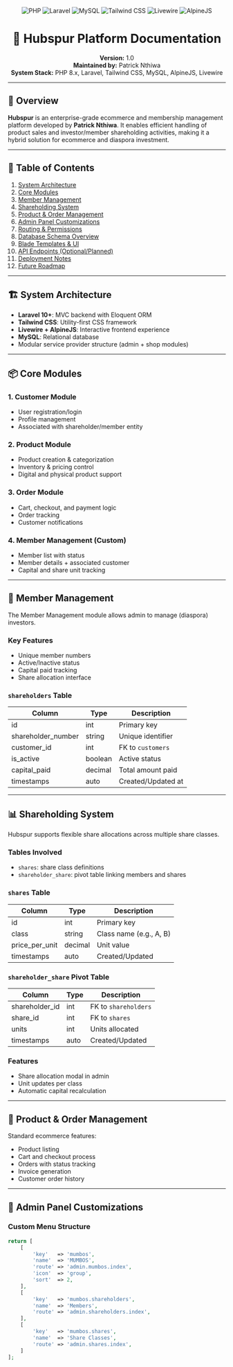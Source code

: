 <p align="center">
  <img src="https://img.shields.io/badge/PHP-8.x-8892BF?logo=php&logoColor=white" alt="PHP">
  <img src="https://img.shields.io/badge/Laravel-Framework-F55247?logo=laravel&logoColor=white" alt="Laravel">
  <img src="https://img.shields.io/badge/MySQL-Database-00758F?logo=mysql&logoColor=white" alt="MySQL">
  <img src="https://img.shields.io/badge/Tailwind-CSS-38B2AC?logo=tailwindcss&logoColor=white" alt="Tailwind CSS">
  <img src="https://img.shields.io/badge/Livewire-Components-4E56A6?logo=livewire&logoColor=white" alt="Livewire">
  <img src="https://img.shields.io/badge/AlpineJS-Frontend-8BC0D0?logo=alpine.js&logoColor=white" alt="AlpineJS">
</p>

<h1 align="center">📘 Hubspur Platform Documentation</h1>

<p align="center">
  <strong>Version:</strong> 1.0  
  <br />
  <strong>Maintained by:</strong> Patrick Nthiwa  
  <br />
  <strong>System Stack:</strong> PHP 8.x, Laravel, Tailwind CSS, MySQL, AlpineJS, Livewire
</p>

<hr />


## 🏢 Overview

**Hubspur** is an enterprise-grade ecommerce and membership management platform developed by **Patrick Nthiwa**. It enables efficient handling of product sales and investor/member shareholding activities, making it a hybrid solution for ecommerce and diaspora investment.

---

## 📂 Table of Contents

1. [System Architecture](#system-architecture)  
2. [Core Modules](#core-modules)  
3. [Member Management](#member-management)  
4. [Shareholding System](#shareholding-system)  
5. [Product & Order Management](#product--order-management)  
6. [Admin Panel Customizations](#admin-panel-customizations)  
7. [Routing & Permissions](#routing--permissions)  
8. [Database Schema Overview](#database-schema-overview)  
9. [Blade Templates & UI](#blade-templates--ui)  
10. [API Endpoints (Optional/Planned)](#api-endpoints-optionalplanned)  
11. [Deployment Notes](#deployment-notes)  
12. [Future Roadmap](#future-roadmap)  

---

## 🏗️ System Architecture

- **Laravel 10+**: MVC backend with Eloquent ORM  
- **Tailwind CSS**: Utility-first CSS framework  
- **Livewire + AlpineJS**: Interactive frontend experience  
- **MySQL**: Relational database  
- Modular service provider structure (admin + shop modules)

---

## 📦 Core Modules

### 1. Customer Module

- User registration/login  
- Profile management  
- Associated with shareholder/member entity  

### 2. Product Module

- Product creation & categorization  
- Inventory & pricing control  
- Digital and physical product support  

### 3. Order Module

- Cart, checkout, and payment logic  
- Order tracking  
- Customer notifications  

### 4. Member Management (Custom)

- Member list with status  
- Member details + associated customer  
- Capital and share unit tracking  

---

## 👥 Member Management

The Member Management module allows admin to manage (diaspora) investors.

### Key Features

- Unique member numbers  
- Active/Inactive status  
- Capital paid tracking  
- Share allocation interface  

### `shareholders` Table

| Column            | Type     | Description                      |
|-------------------|----------|----------------------------------|
| id                | int      | Primary key                      |
| shareholder_number| string   | Unique identifier                |
| customer_id       | int      | FK to `customers`                |
| is_active         | boolean  | Active status                    |
| capital_paid      | decimal  | Total amount paid                |
| timestamps        | auto     | Created/Updated at               |

---

## 📊 Shareholding System

Hubspur supports flexible share allocations across multiple share classes.

### Tables Involved

- `shares`: share class definitions  
- `shareholder_share`: pivot table linking members and shares  

### `shares` Table

| Column         | Type     | Description                  |
|----------------|----------|------------------------------|
| id             | int      | Primary key                  |
| class          | string   | Class name (e.g., A, B)      |
| price_per_unit | decimal  | Unit value                   |
| timestamps     | auto     | Created/Updated              |

### `shareholder_share` Pivot Table

| Column         | Type     | Description                    |
|----------------|----------|--------------------------------|
| shareholder_id | int      | FK to `shareholders`           |
| share_id       | int      | FK to `shares`                 |
| units          | int      | Units allocated                |
| timestamps     | auto     | Created/Updated                |

### Features

- Share allocation modal in admin  
- Unit updates per class  
- Automatic capital recalculation  

---

## 🛒 Product & Order Management

Standard ecommerce features:

- Product listing  
- Cart and checkout process  
- Orders with status tracking  
- Invoice generation  
- Customer order history

---

## 🔧 Admin Panel Customizations

### Custom Menu Structure

```php
return [
    [
        'key'   => 'mumbos',
        'name'  => 'MUMBOS',
        'route' => 'admin.mumbos.index',
        'icon'  => 'group',
        'sort'  => 2,
    ],
    [
        'key'   => 'mumbos.shareholders',
        'name'  => 'Members',
        'route' => 'admin.shareholders.index',
    ],
    [
        'key'   => 'mumbos.shares',
        'name'  => 'Share Classes',
        'route' => 'admin.shares.index',
    ]
];
